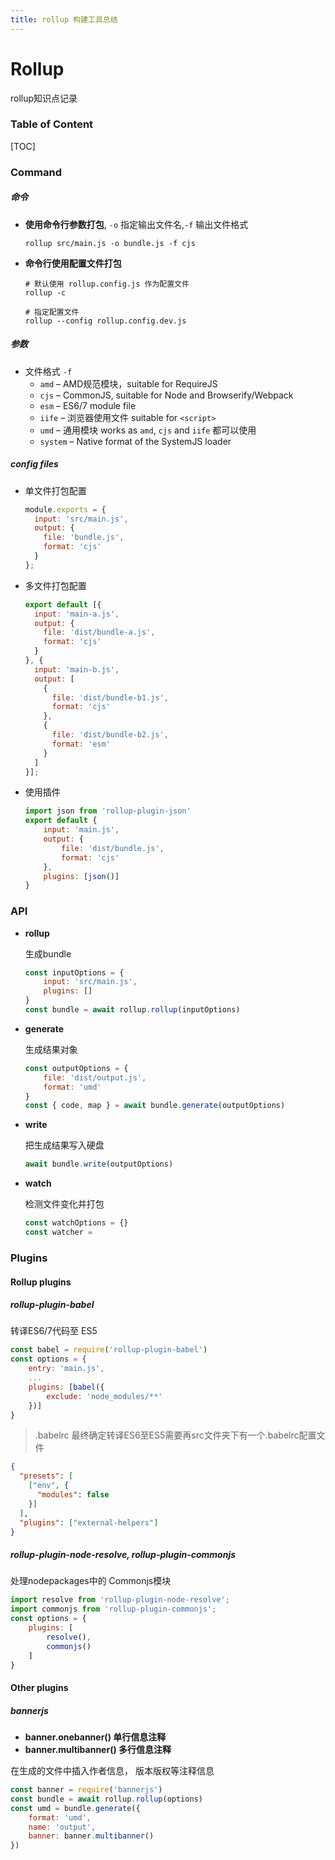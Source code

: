 ```yaml
---
title: rollup 构建工具总结
---
```




# Rollup

rollup知识点记录



### Table of Content

[TOC]

### Command

##### 命令

* **使用命令行参数打包**, `-o` 指定输出文件名,`-f` 输出文件格式

  ```shell
  rollup src/main.js -o bundle.js -f cjs
  ```

* **命令行使用配置文件打包**

  ```shell
  # 默认使用 rollup.config.js 作为配置文件
  rollup -c
  
  # 指定配置文件
  rollup --config rollup.config.dev.js
  ```


##### 参数 

* 文件格式 `-f`
  * `amd` – AMD规范模块，suitable for RequireJS
  * `cjs` – CommonJS, suitable for Node and Browserify/Webpack
  * `esm` – ES6/7 module file
  * `iife` –  浏览器使用文件 suitable for `<script>` 
  * `umd` –  通用模块 works as `amd`, `cjs` and `iife` 都可以使用
  * `system` – Native format of the SystemJS loader



##### config files

* 单文件打包配置

  ```js
  module.exports = {
    input: 'src/main.js',
    output: {
      file: 'bundle.js',
      format: 'cjs'
    }
  };
  ```

* 多文件打包配置

  ```js
  export default [{
    input: 'main-a.js',
    output: {
      file: 'dist/bundle-a.js',
      format: 'cjs'
    }
  }, {
    input: 'main-b.js',
    output: [
      {
        file: 'dist/bundle-b1.js',
        format: 'cjs'
      },
      {
        file: 'dist/bundle-b2.js',
        format: 'esm'
      }
    ]
  }];
  ```

* 使用插件

  ```js
  import json from 'rollup-plugin-json'
  export default {
      input: 'main.js',
      output: {
          file: 'dist/bundle.js',
          format: 'cjs'
      },
      plugins: [json()]
  }
  ```




### API

* **rollup**

  生成bundle

  ```js
  const inputOptions = {
      input: 'src/main.js',
      plugins: []
  }
  const bundle = await rollup.rollup(inputOptions)
  ```

* **generate**

  生成结果对象

  ```js
  const outputOptions = {
      file: 'dist/output.js',
      format: 'umd'
  }
  const { code, map } = await bundle.generate(outputOptions)
  ```

* **write**

  把生成结果写入硬盘

  ```js
  await bundle.write(outputOptions)
  ```

* **watch**

  检测文件变化并打包

  ```js
  const watchOptions = {}
  const watcher = 
  ```




### Plugins

#### Rollup plugins

##### rollup-plugin-babel

转译ES6/7代码至 ES5

```js
const babel = require('rollup-plugin-babel')
const options = {
    entry: 'main.js',
    ...
    plugins: [babel({
        exclude: 'node_modules/**'
    })]
}
```

> .babelrc   最终确定转译ES6至ES5需要再src文件夹下有一个.babelrc配置文件

```json
{
  "presets": [
    ["env", {
      "modules": false
    }]
  ],
  "plugins": ["external-helpers"]
}
```





##### rollup-plugin-node-resolve, rollup-plugin-commonjs

处理nodepackages中的 Commonjs模块

```js
import resolve from 'rollup-plugin-node-resolve';
import commonjs from 'rollup-plugin-commonjs';
const options = {
    plugins: [
        resolve(),
        commonjs()
    ]
}
```



#### Other plugins

##### bannerjs

* **banner.onebanner() 单行信息注释**
* **banner.multibanner() 多行信息注释**

在生成的文件中插入作者信息， 版本版权等注释信息

```js
const banner = require('bannerjs')
const bundle = await rollup.rollup(options)
const umd = bundle.generate({
    format: 'umd',
    name: 'output',
    banner: banner.multibanner()
})
```



